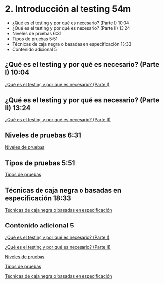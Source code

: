 # 2. Introducción al testing 54m

* ¿Qué es el testing y por qué es necesario? (Parte I) 10:04 
* ¿Qué es el testing y por qué es necesario? (Parte II) 13:24 
* Niveles de pruebas 6:31 
* Tipos de pruebas 5:51 
* Técnicas de caja negra o basadas en especificación 18:33 
* Contenido adicional 5

## ¿Qué es el testing y por qué es necesario? (Parte I) 10:04 

[¿Qué es el testing y por qué es necesario? (Parte I)](pdfs/Qué_es_el_testing_y_por_qué_es_necesario_Parte_I.pdf)
 
## ¿Qué es el testing y por qué es necesario? (Parte II) 13:24 

[¿Qué es el testing y por qué es necesario? (Parte II)](pdfs/Qué_es_el_testing_y_por_qué_es_necesario_Parte_II.pdf)

## Niveles de pruebas 6:31 

[Niveles de pruebas](pdfs/Niveles_de_pruebas.pdf)

## Tipos de pruebas 5:51 

[Tipos de pruebas](pdfs/Tipos_de_pruebas.pdf)
 
## Técnicas de caja negra o basadas en especificación 18:33 

[Técnicas de caja negra o basadas en especificación](pdfs/Ténicas_de_caja_negra_o_basadas_en_especificación.pdf)

## Contenido adicional 5

 [¿Qué es el testing y por qué es necesario? (Parte I)](pdfs/Qué_es_el_testing_y_por_qué_es_necesario_Parte_I.pdf)
 
 [¿Qué es el testing y por qué es necesario? (Parte II)](pdfs/Qué_es_el_testing_y_por_qué_es_necesario_Parte_II.pdf)
 
 [Niveles de pruebas](pdfs/Niveles_de_pruebas.pdf)
 
 [Tipos de pruebas](pdfs/Tipos_de_pruebas.pdf)

 [Técnicas de caja negra o basadas en especificación](pdfs/Ténicas_de_caja_negra_o_basadas_en_especificación.pdf)
